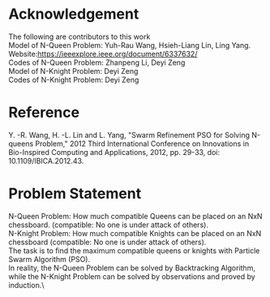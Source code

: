 # Acknowledgement
The following are contributors to this work \
Model of N-Queen Problem: Yuh-Rau Wang, Hsieh-Liang Lin, Ling Yang. Website:https://ieeexplore.ieee.org/document/6337632/ \
Codes of N-Queen Problem: Zhanpeng Li, Deyi Zeng \
Model of N-Knight Problem: Deyi Zeng \
Codes of N-Knight Problem: Deyi Zeng 
# Reference
Y. -R. Wang, H. -L. Lin and L. Yang, "Swarm Refinement PSO for Solving N-queens Problem," 2012 Third International Conference on Innovations in Bio-Inspired Computing and Applications, 2012, pp. 29-33, doi: 10.1109/IBICA.2012.43.
# Problem Statement
N-Queen Problem: How much compatible Queens can be placed on an NxN chessboard. (compatible: No one is under attack of others). \
N-Knight Problem: How much compatible Knights can be placed on an NxN chessboard (compatible: No one is under attack of others). \
The task is to find the maximum compatible queens or knights with Particle Swarm Algorithm (PSO). \
In reality, the N-Queen Problem can be solved by Backtracking Algorithm, while the N-Knight Problem can be solved by observations and proved by induction.\
